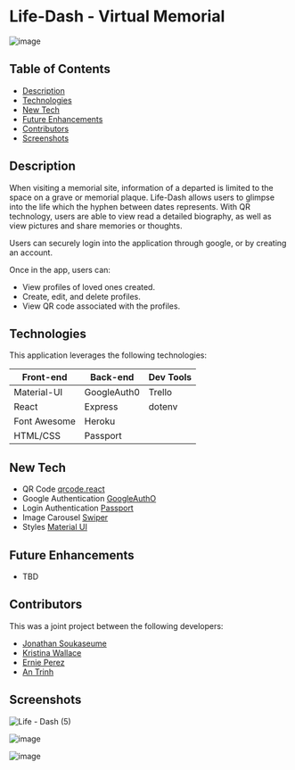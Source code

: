 # Life-Dash - Virtual Memorial 

![image](https://user-images.githubusercontent.com/38770396/119749735-9ade8b80-be4c-11eb-90fb-40426adf74d3.png)


## Table of Contents
* [Description](#description)
* [Technologies](#technologies)
* [New Tech](#new-tech)
* [Future Enhancements](#future-enhancements)
* [Contributors](#contributors)
* [Screenshots](#screenshots)

## Description
When visiting a memorial site, information of a departed is limited to the space on a grave or memorial plaque. 
Life-Dash allows users to glimpse into the life which the hyphen between dates represents. With QR technology, users are
able to view read a detailed biography, as well as view pictures and share memories or thoughts. 

Users can securely login into the application through google, or by creating an account. 

Once in the app, users can:
- View profiles of loved ones created.
- Create, edit, and delete profiles.
- View QR code associated with the profiles.



## Technologies
This application leverages the following technologies:

| Front-end          | Back-end         | Dev Tools      |
|--------------------|------------------|----------------|
| Material-UI        | GoogleAuth0      | Trello         |
| React              | Express          | dotenv         |
| Font Awesome       | Heroku           |                |
| HTML/CSS           | Passport         |                |


## New Tech
- QR Code  [qrcode.react](https://www.npmjs.com/package/qrcode.react)
- Google Authentication [GoogleAuthO](https://console.cloud.google.com/apis/library/plus.googleapis.com?id=98f0e0cd-7dc7-469a-baac-d5ed9a99e403&project=life-dash-312703)
- Login Authentication [Passport](http://www.passportjs.org/packages/passport-google/)
- Image Carousel [Swiper](https://openbase.com/js/swiper)
- Styles [Material UI ](https://material-ui.com/)



## Future Enhancements
- TBD

## Contributors
This was a joint project between the following developers:
- [Jonathan Soukaseume](https://github.com/sksmejn)
- [Kristina Wallace](https://github.com/kjwallac)
- [Ernie Perez](https://github.com/jep1220)
- [An Trinh](https://github.com/Eibonmon)





## Screenshots


![Life - Dash (5)](https://user-images.githubusercontent.com/38770396/119749414-eb091e00-be4b-11eb-8f06-688f4e5ec2f5.gif)

![image](https://user-images.githubusercontent.com/38770396/119749049-1c351e80-be4b-11eb-87b1-b580540b662a.png)

![image](https://user-images.githubusercontent.com/38770396/119749116-471f7280-be4b-11eb-9d4b-ede0a36b6adc.png)



